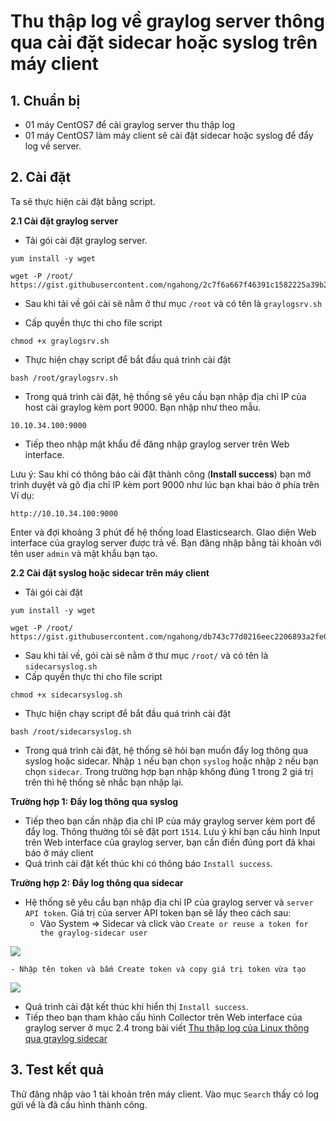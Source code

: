 # Thu thập log về graylog server thông qua cài đặt sidecar hoặc syslog trên máy client  

## 1. Chuẩn bị  
- 01 máy CentOS7 để cài graylog server thu thập log
- 01 máy CentOS7 làm máy client sẽ cài đặt sidecar hoặc syslog để đẩy log về server.

## 2. Cài đặt 
Ta sẽ thực hiện cài đặt bằng script.

**2.1 Cài đặt graylog server**  
- Tải gói cài đặt graylog server.
```
yum install -y wget
```
```
wget -P /root/ https://gist.githubusercontent.com/ngahong/2c7f6a667f46391c1582225a39b201d8/raw/ffc517851242d984646e4d9ca4aaba67edfbb9a1/graylogsrv.sh
```
- Sau khi tải về gói cài sẽ nằm ở thư mục `/root` và có tên là `graylogsrv.sh` 

- Cấp quyền thực thi cho file script
```
chmod +x graylogsrv.sh
```
- Thực hiện chạy script để bắt đầu quá trình cài đặt  
```
bash /root/graylogsrv.sh
```
- Trong quá trình cài đặt, hệ thống sẽ yêu cầu bạn nhập địa chỉ IP của host cài graylog kèm port 9000. Bạn nhập như theo mẫu.
```
10.10.34.100:9000
``` 
- Tiếp theo nhập mật khẩu để đăng nhập graylog server trên Web interface.  

Lưu ý: Sau khi có thông báo cài đặt thành công (**Install success**) bạn mở trình duyệt và gõ địa chỉ IP kèm port 9000 như lúc bạn khai báo ở phía trên  
Ví dụ:  
```
http://10.10.34.100:9000
```
Enter và đợi khoảng 3 phút để hệ thống load Elasticsearch. GIao diện Web interface của graylog server được trả về. Bạn đăng nhập bằng tải khoản với tên user  `admin` và mật khẩu bạn tạo.  

**2.2 Cài đặt syslog hoặc sidecar trên máy client**  
- Tải gói cài đặt 
```
yum install -y wget
```
```
wget -P /root/ https://gist.githubusercontent.com/ngahong/db743c77d0216eec2206893a2fe033a5/raw/8affe9bb1f2497dd430d435957f60b7429977641/sidecarsyslog.sh
```
- Sau khi tải về, gói cài sẽ nằm ở thư mục `/root/` và có tên là `sidecarsyslog.sh`  
- Cấp quyền thực thi cho file script
```
chmod +x sidecarsyslog.sh
```
- Thực hiện chạy script để bắt đầu quá trình cài đặt
```
bash /root/sidecarsyslog.sh
```
- Trong quá trình cài đặt, hệ thống sẽ hỏi bạn muốn đẩy log thông qua syslog hoặc sidecar. Nhập `1` nếu bạn chọn `syslog` hoặc nhập `2` nếu bạn chọn `sidecar`. Trong trường hợp bạn nhập không đúng 1 trong 2 giá trị trên thì hệ thống sẽ nhắc bạn nhập lại.  

**Trường hợp 1: Đẩy log thông qua syslog**  
- Tiếp theo bạn cần nhập địa chỉ IP của máy graylog server kèm port để đẩy log. Thông thường tôi sẽ đặt port `1514`. Lưu ý khi bạn cấu hình Input trên Web interface của graylog server, bạn cần điền đúng port đã khai báo ở máy client  
- Quá trình cài đặt kết thúc khi có thông báo `Install success`.  

**Trường hợp 2: Đẩy log thông qua sidecar**  
- Hệ thống sẽ yêu cầu bạn nhập địa chỉ IP của graylog server và `server API token`. Giá trị của server API token bạn sẽ lấy theo cách sau:  
    - Vào System => Sidecar và click vào `Create or reuse a token for the graylog-sidecar user`  

<img src="https://i.imgur.com/fTbjUep.png">  

    - Nhập tên token và bấm Create token và copy giá trị token vừa tạo  

<img src="https://i.imgur.com/QIevK8F.png">  

- Quá trình cài đặt kết thúc khi hiển thị `Install success`.  
- Tiếp theo bạn tham khảo cấu hình Collector trên Web interface của graylog server ở mục 2.4 trong bài viết [Thu thập log của Linux thông qua graylog sidecar](https://news.cloud365.vn/graylog-lab-phan-2-thu-thap-log-cua-linux-thong-qua-graylog-sidecar/)

## 3. Test kết quả
Thử đăng nhập vào 1 tài khoản trên máy client. Vào mục `Search` thấy có log gửi về là đã cấu hình thành công.  



